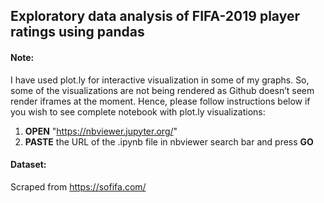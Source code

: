 ## Exploratory data analysis of FIFA-2019 player ratings using pandas

#### Note:
I have used plot.ly for interactive visualization in some of my graphs. So, some of the visualizations are not being rendered as Github doesn’t seem render iframes at the moment. Hence, please follow instructions below if you wish to see complete notebook with plot.ly visualizations:

1. <b>OPEN</b> "https://nbviewer.jupyter.org/"
2. <b>PASTE</b> the URL of the .ipynb file in nbviewer search bar and press <b>GO</b>

#### Dataset:
Scraped from https://sofifa.com/

